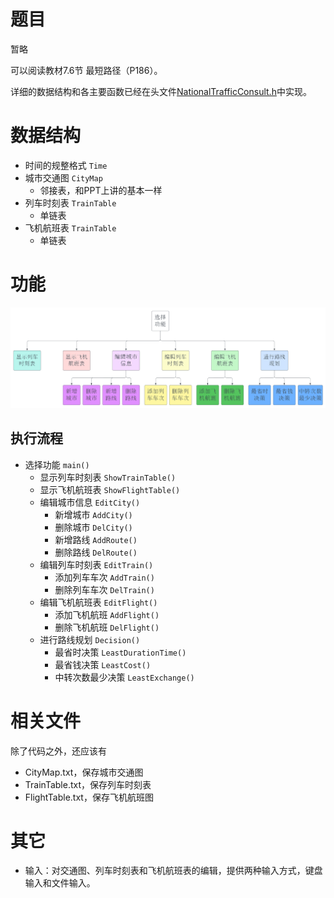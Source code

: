 # 题目

暂略

可以阅读教材7.6节 最短路径（P186）。

详细的数据结构和各主要函数已经在头文件[NationalTrafficConsult.h](NationalTrafficConsult.h)中实现。

# 数据结构

- 时间的规整格式 `Time`
- 城市交通图 `CityMap`
  - 邻接表，和PPT上讲的基本一样
- 列车时刻表 `TrainTable`
  - 单链表
- 飞机航班表 `TrainTable`
  - 单链表

# 功能

![Flowchart](Flowchart.png)

## 执行流程

- 选择功能 `main()`
  - 显示列车时刻表 `ShowTrainTable()`
  - 显示飞机航班表 `ShowFlightTable()`
  - 编辑城市信息   `EditCity()`
    - 新增城市 `AddCity()`
    - 删除城市 `DelCity()`
    - 新增路线 `AddRoute()`
    - 删除路线 `DelRoute()`
  - 编辑列车时刻表 `EditTrain()`
    - 添加列车车次 `AddTrain()`
    - 删除列车车次 `DelTrain()`
  - 编辑飞机航班表 `EditFlight()`
    - 添加飞机航班 `AddFlight()`
    - 删除飞机航班 `DelFlight()`
  - 进行路线规划   `Decision()`
    - 最省时决策      `LeastDurationTime()`
    - 最省钱决策      `LeastCost()`
    - 中转次数最少决策 `LeastExchange()`

# 相关文件

除了代码之外，还应该有

- CityMap.txt，保存城市交通图
- TrainTable.txt，保存列车时刻表
- FlightTable.txt，保存飞机航班图

# 其它

- 输入：对交通图、列车时刻表和飞机航班表的编辑，提供两种输入方式，键盘输入和文件输入。